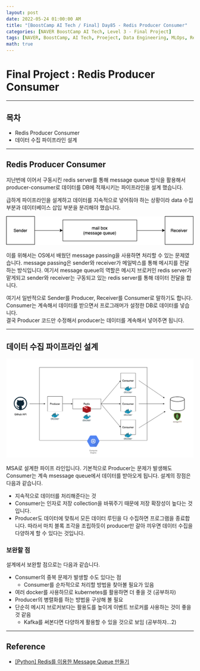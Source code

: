 ```yaml
---
layout: post
date: 2022-05-24 01:00:00 AM
title: "[BoostCamp AI Tech / Final] Day85 - Redis Producer Consumer"
categories: [NAVER BoostCamp AI Tech, Level 3 - Final Project]
tags: [NAVER, BoostCamp, AI Tech, Proeject, Data Engineering, MLOps, Redis]
math: true
---
```

# Final Project : Redis Producer Consumer

---

## 목차

- Redis Producer Consumer
- 데이터 수집 파이프라인 설계

---

## Redis Producer Consumer

지난번에 이어서 구동시킨 redis server를 통해 message queue 방식을 활용해서 producer-consumer로 데이터를 DB에 적재시키는 파이프라인을 설계 했습니다.  

급하게 파이프라인을 설계하고 데이터를 지속적으로 넣어줘야 하는 상황이라 data 수집 부분과 데이터베이스 삽입 부분을 분리해야 했습니다.

![](/image/boostcamp/project/message_passing.png)

이를 위해서는 OS에서 배웠던 message passing을 사용하면 처리할 수 있는 문제였습니다. message passing은 sender와 receiver가 메일박스를 통해 메시지를 전달하는 방식입니다. 여기서 message queue의 역할은 메시지 브로커인 redis server가 맡게되고 sender와 receiver는 구동되고 있는 redis server를 통해 데이터 전달을 합니다.

여기서 일반적으로 Sender를 Producer, Receiver를 Consumer로 말하기도 합니다.  
Consumer는 계속해서 데이터를 받으면서 프로그래머가 설정한 DB로 데이터를 넣습니다.  
결국 Producer 코드만 수정해서 producer는 데이터를 계속해서 넣어주면 됩니다.

---

## 데이터 수집 파이프라인 설계

![](/image/boostcamp/project/pipe_line_architecture.png)

MSA로 설계한 파이프 라인입니다. 기본적으로 Producer는 문제가 발생해도 Consumer는 계속 msessage queue에서 데이터를 받아오게 됩니다. 설계의 장점은 다음과 같습니다. 
- 지속적으로 데이터를 처리해준다는 것
- Consumer는 인자로 저장 collection을 바꿔주기 때문에 저장 확장성이 높다는 것입니다. 
- Producer도 데이터에 맞춰서 모든 데이터 루틴을 다 수집하면 프로그램을 종료합니다. 따라서 마치 블록 조각을 조립하듯이 producer만 갈아 끼우면 데이터 수집을 다양하게 할 수 있다는 것입니다.

### 보완할 점

설계에서 보완할 점으로는 다음과 같습니다.
- Consumer의 중복 문제가 발생할 수도 있다는 점
  - Consumer를 순차적으로 처리할 방법을 찾아볼 필요가 있음
- 여러 docker를 사용하므로 kubernetes를 활용하면 더 좋을 것 (공부하자)
- Producer의 병렬화를 하는 방법을 구상해 볼 필요
- 단순히 메시지 브로커보다는 활용도를 높이게 이벤트 브로커를 사용하는 것이 좋을 것 같음
  - Kafka를 써본다면 다양하게 활용할 수 있을 것으로 보임 (공부하자...2)

---

## Reference

- [[Python] Redis를 이용한 Message Queue 만들기](https://m.blog.naver.com/wideeyed/221370229153)

